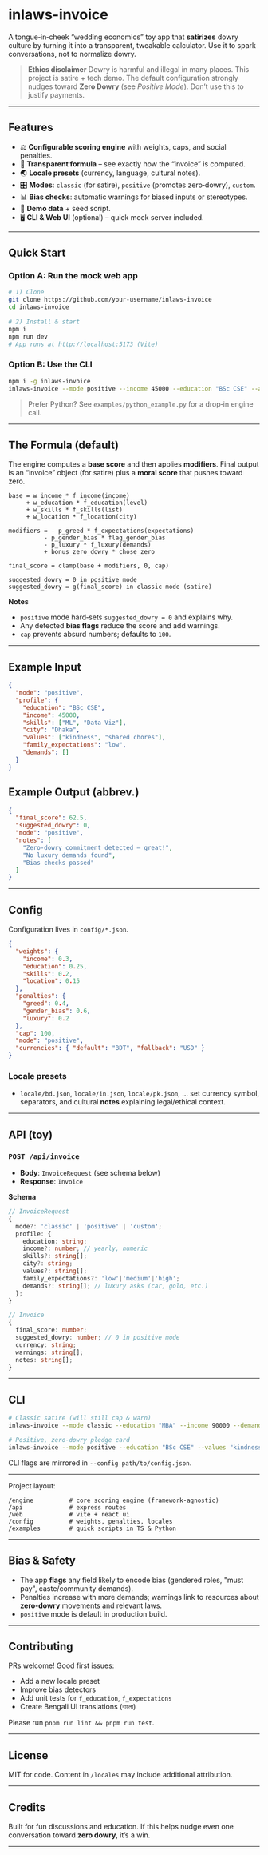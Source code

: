 # inlaws-invoice

 
A tongue‑in‑cheek “wedding economics” toy app that **satirizes** dowry culture by turning it into a transparent, tweakable calculator. Use it to spark conversations, not to normalize dowry.

> **Ethics disclaimer**
> Dowry is harmful and illegal in many places. This project is satire + tech demo. The default configuration strongly nudges toward **Zero Dowry** (see *Positive Mode*). Don’t use this to justify payments.

---

## Features

* ⚖️ **Configurable scoring engine** with weights, caps, and social penalties.
* 🧮 **Transparent formula** – see exactly how the “invoice” is computed.
* 🌏 **Locale presets** (currency, language, cultural notes).
* 🎛️ **Modes**: `classic` (for satire), `positive` (promotes zero‑dowry), `custom`.
* 📊 **Bias checks**: automatic warnings for biased inputs or stereotypes.
* 🧪 **Demo data** + seed script.
* 🖥️ **CLI & Web UI** (optional) – quick mock server included.

---

## Quick Start

### Option A: Run the mock web app

```bash
# 1) Clone
git clone https://github.com/your-username/inlaws-invoice
cd inlaws-invoice

# 2) Install & start
npm i
npm run dev
# App runs at http://localhost:5173 (Vite)
```

### Option B: Use the CLI

```bash
npm i -g inlaws-invoice
inlaws-invoice --mode positive --income 45000 --education "BSc CSE" --assets "none" --family-expectations low
```

> Prefer Python? See `examples/python_example.py` for a drop‑in engine call.

---

## The Formula (default)

The engine computes a **base score** and then applies **modifiers**. Final output is an “invoice” object (for satire) plus a **moral score** that pushes toward zero.

```
base = w_income * f_income(income)
     + w_education * f_education(level)
     + w_skills * f_skills(list)
     + w_location * f_location(city)

modifiers = - p_greed * f_expectations(expectations)
          - p_gender_bias * flag_gender_bias
          - p_luxury * f_luxury(demands)
          + bonus_zero_dowry * chose_zero

final_score = clamp(base + modifiers, 0, cap)

suggested_dowry = 0 in positive mode
suggested_dowry = g(final_score) in classic mode (satire)
```

**Notes**

* `positive` mode hard‑sets `suggested_dowry = 0` and explains why.
* Any detected **bias flags** reduce the score and add warnings.
* `cap` prevents absurd numbers; defaults to `100`.

---

## Example Input

```json
{
  "mode": "positive",
  "profile": {
    "education": "BSc CSE",
    "income": 45000,
    "skills": ["ML", "Data Viz"],
    "city": "Dhaka",
    "values": ["kindness", "shared chores"],
    "family_expectations": "low",
    "demands": []
  }
}
```

## Example Output (abbrev.)

```json
{
  "final_score": 62.5,
  "suggested_dowry": 0,
  "mode": "positive",
  "notes": [
    "Zero‑dowry commitment detected — great!",
    "No luxury demands found",
    "Bias checks passed"
  ]
}
```

---

## Config

Configuration lives in `config/*.json`.

```json
{
  "weights": {
    "income": 0.3,
    "education": 0.25,
    "skills": 0.2,
    "location": 0.15
  },
  "penalties": {
    "greed": 0.4,
    "gender_bias": 0.6,
    "luxury": 0.2
  },
  "cap": 100,
  "mode": "positive",
  "currencies": { "default": "BDT", "fallback": "USD" }
}
```

### Locale presets

* `locale/bd.json`, `locale/in.json`, `locale/pk.json`, … set currency symbol, separators, and cultural **notes** explaining legal/ethical context.

---

## API (toy)

### `POST /api/invoice`

* **Body**: `InvoiceRequest` (see schema below)
* **Response**: `Invoice`

**Schema**

```ts
// InvoiceRequest
{
  mode?: 'classic' | 'positive' | 'custom';
  profile: {
    education: string;
    income?: number; // yearly, numeric
    skills?: string[];
    city?: string;
    values?: string[];
    family_expectations?: 'low'|'medium'|'high';
    demands?: string[]; // luxury asks (car, gold, etc.)
  };
}

// Invoice
{
  final_score: number;
  suggested_dowry: number; // 0 in positive mode
  currency: string;
  warnings: string[];
  notes: string[];
}
```

---

## CLI

```bash
# Classic satire (will still cap & warn)
inlaws-invoice --mode classic --education "MBA" --income 90000 --demands "car,gold"

# Positive, zero‑dowry pledge card
inlaws-invoice --mode positive --education "BSc CSE" --values "kindness,mutual respect"
```

CLI flags are mirrored in `--config path/to/config.json`.

---


Project layout:

```
/engine          # core scoring engine (framework‑agnostic)
/api             # express routes
/web             # vite + react ui
/config          # weights, penalties, locales
/examples        # quick scripts in TS & Python
```

---

## Bias & Safety

* The app **flags** any field likely to encode bias (gendered roles, "must pay", caste/community demands).
* Penalties increase with more demands; warnings link to resources about **zero‑dowry** movements and relevant laws.
* `positive` mode is default in production build.

---

## Contributing

PRs welcome! Good first issues:

* Add a new locale preset
* Improve bias detectors
* Add unit tests for `f_education`, `f_expectations`
* Create Bengali UI translations (বাংলা)

Please run `pnpm run lint && pnpm run test`.

---

## License

MIT for code. Content in `/locales` may include additional attribution.

---

## Credits

Built for fun discussions and education. If this helps nudge even one conversation toward **zero dowry**, it’s a win.

---


